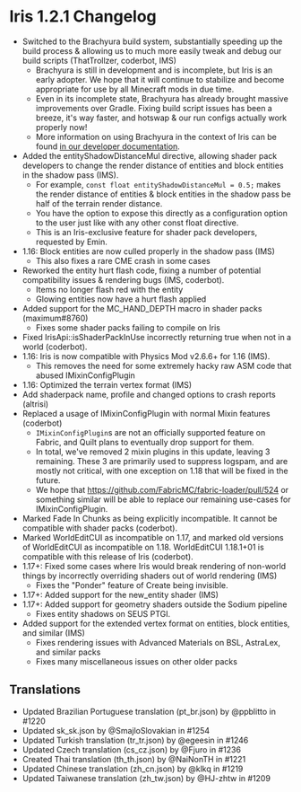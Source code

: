 # Iris 1.2.1 Changelog

- Switched to the Brachyura build system, substantially speeding up the build process & allowing us to much more easily tweak and debug our build scripts (ThatTrollzer, coderbot, IMS)
  - Brachyura is still in development and is incomplete, but Iris is an early adopter. We hope that it will continue to stabilize and become appropriate for use by all Minecraft mods in due time.
  - Even in its incomplete state, Brachyura has already brought massive improvements over Gradle. Fixing build script issues has been a breeze, it's way faster, and hotswap & our run configs actually work properly now!
  - More information on using Brachyura in the context of Iris can be found [in our developer documentation](https://github.com/IrisShaders/Iris/blob/trunk/docs/development/brachyura.md).
- Added the entityShadowDistanceMul directive, allowing shader pack developers to change the render distance of entities and block entities in the shadow pass (IMS).
  - For example, `const float entityShadowDistanceMul = 0.5;` makes the render distance of entities & block entities in the shadow pass be half of the terrain render distance.
  - You have the option to expose this directly as a configuration option to the user just like with any other const float directive.
  - This is an Iris-exclusive feature for shader pack developers, requested by Emin.
- 1.16: Block entities are now culled properly in the shadow pass (IMS)
  - This also fixes a rare CME crash in some cases
- Reworked the entity hurt flash code, fixing a number of potential compatibility issues & rendering bugs (IMS, coderbot).
  - Items no longer flash red with the entity
  - Glowing entities now have a hurt flash applied
- Added support for the MC_HAND_DEPTH macro in shader packs (maximum#8760)
  - Fixes some shader packs failing to compile on Iris
- Fixed IrisApi::isShaderPackInUse incorrectly returning true when not in a world (coderbot).
- 1.16: Iris is now compatible with Physics Mod v2.6.6+ for 1.16 (IMS).
  - This removes the need for some extremely hacky raw ASM code that abused IMixinConfigPlugin
- 1.16: Optimized the terrain vertex format (IMS)
- Add shaderpack name, profile and changed options to crash reports (altrisi)
- Replaced a usage of IMixinConfigPlugin with normal Mixin features (coderbot)
  - `IMixinConfigPlugin`s are not an officially supported feature on Fabric, and Quilt plans to eventually drop support for them.
  - In total, we've removed 2 mixin plugins in this update, leaving 3 remaining. These 3 are primarily used to suppress logspam, and are mostly not critical, with one exception on 1.18 that will be fixed in the future.
  - We hope that https://github.com/FabricMC/fabric-loader/pull/524 or something similar will be able to replace our remaining use-cases for IMixinConfigPlugin.
- Marked Fade In Chunks as being explicitly incompatible. It cannot be compatible with shader packs (coderbot).
- Marked WorldEditCUI as incompatible on 1.17, and marked old versions of WorldEditCUI as incompatible on 1.18. WorldEditCUI 1.18.1+01 is compatible with this release of Iris (coderbot).
- 1.17+: Fixed some cases where Iris would break rendering of non-world things by incorrectly overriding shaders out of world rendering (IMS)
  - Fixes the "Ponder" feature of Create being invisible.
- 1.17+: Added support for the new_entity shader (IMS)
- 1.17+: Added support for geometry shaders outside the Sodium pipeline
  - Fixes entity shadows on SEUS PTGI.
- Added support for the extended vertex format on entities, block entities, and similar (IMS)
  - Fixes rendering issues with Advanced Materials on BSL, AstraLex, and similar packs
  - Fixes many miscellaneous issues on other older packs

## Translations

- Updated Brazilian Portuguese translation (pt_br.json) by @ppblitto in #1220
- Updated sk_sk.json by @SmajloSlovakian in #1254
- Updated Turkish translation (tr_tr.json) by @egeesin in #1246
- Updated Czech translation (cs_cz.json) by @Fjuro in #1236
- Created Thai translation (th_th.json) by @NaiNonTH in #1221
- Updated Chinese translation (zh_cn.json) by @klkq in #1219
- Updated Taiwanese translation (zh_tw.json) by @HJ-zhtw in #1209

